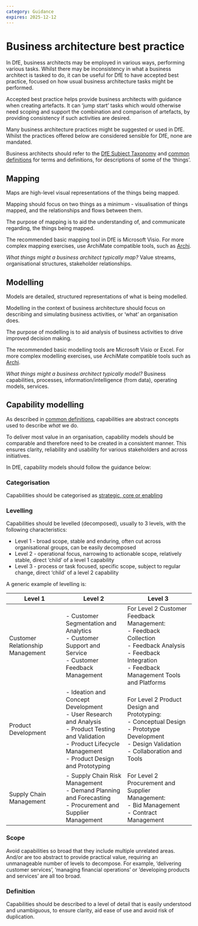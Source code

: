 ```yaml
---
category: Guidance
expires: 2025-12-12
---
```


# Business architecture best practice

In DfE, business architects may be employed in various ways, performing various tasks. Whilst there may be inconsistency in what a business architect is tasked to do, it can be useful for DfE to have accepted best practice, focused on how usual business architecture tasks might be performed.

Accepted best practice helps provide business architects with guidance when creating artefacts. It can ‘jump start’ tasks which would otherwise need scoping and support the combination and comparison of artefacts, by providing consistency if such activities are desired.

Many business architecture practices might be suggested or used in DfE. Whilst the practices offered below are considered sensible for DfE, none are mandated.

Business architects should refer to the [DfE Subject Taxonomy](https://educationgovuk.sharepoint.com/sites/lvedfe00014) and [common definitions](../common-definitions/) for terms and definitions, for descriptions of some of the ‘things’.


## Mapping

Maps are high-level visual representations of the things being mapped.

Mapping should focus on two things as a minimum - visualisation of things mapped, and the relationships and flows between them.

The purpose of mapping is to aid the understanding of, and communicate regarding, the things being mapped.

The recommended basic mapping tool in DfE is Microsoft Visio. For more complex mapping exercises, use ArchiMate compatible tools, such as [Archi](https://www.archimatetool.com/).

*What things might a business architect typically map?* Value streams, organisational structures, stakeholder relationships.


## Modelling

Models are detailed, structured representations of what is being modelled.

Modelling in the context of business architecture should focus on describing and simulating business activities, or ‘what’ an organisation does.

The purpose of modelling is to aid analysis of business activities to drive improved decision making.

The recommended basic modelling tools are Microsoft Visio or Excel. For more complex modelling exercises, use ArchiMate compatible tools such as [Archi](https://www.archimatetool.com/).

*What things might a business architect typically model?* Business capabilities, processes, information/intelligence (from data), operating models, services.


## Capability modelling

As described in [common definitions](../common-definitions/#capability), capabilities are abstract concepts used to describe *what* we do.

To deliver most value in an organisation, capability models should be comparable and therefore need to be created in a consistent manner. This ensures clarity, reliability and usability for various stakeholders and across initiatives.

In DfE, capability models should follow the guidance below:

### Categorisation

Capabilities should be categorised as [strategic, core or enabling](../common-definitions/#capability)

### Levelling

Capabilities should be levelled (decomposed), usually to 3 levels, with the following characteristics:

* Level 1 - broad scope, stable and enduring, often cut across organisational groups, can be easily decomposed
* Level 2 - operational focus, narrowing to actionable scope, relatively stable, direct ‘child’ of a level 1 capability
* Level 3 - process or task focused, specific scope, subject to regular change, direct ‘child’ of a level 2 capability

A generic example of levelling is:

|Level 1| Level 2|Level 3|
|-----------|-----------|-----------|
|Customer Relationship Management|- Customer Segmentation and Analytics<br>- Customer Support and Service<br>- Customer Feedback Management|For Level 2 Customer Feedback Management:<br>- Feedback Collection<br>- Feedback Analysis<br>- Feedback Integration<br>- Feedback Management Tools and Platforms|
|Product Development|- Ideation and Concept Development<br>- User Research and Analysis<br>- Product Testing and Validation<br>- Product Lifecycle Management<br>- Product Design and Prototyping|For Level 2 Product Design and Prototyping:<br>- Conceptual Design<br>- Prototype Development<br>- Design Validation<br>- Collaboration and Tools|
|Supply Chain Management|- Supply Chain Risk Management<br>- Demand Planning and Forecasting<br>- Procurement and Supplier Management|For Level 2 Procurement and Supplier Management:<br>- Bid Management<br>- Contract Management|

### Scope

Avoid capabilities so broad that they include multiple unrelated areas. And/or are too abstract to provide practical value, requiring an unmanageable number of levels to decompose. For example, ‘delivering customer services’, ‘managing financial operations’ or ’developing products and services’ are all too broad. 

### Definition

Capabilities should be described to a level of detail that is easily understood and unambiguous, to ensure clarity, aid ease of use and avoid risk of duplication.
